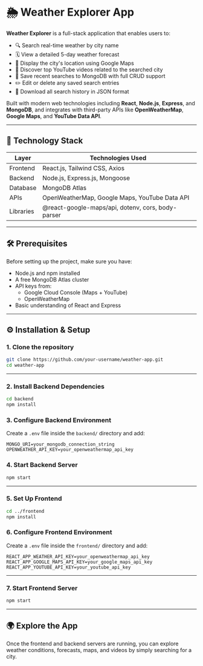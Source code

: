 # 🌦️ Weather Explorer App

**Weather Explorer** is a full-stack application that enables users to:

- 🔍 Search real-time weather by city name  
- 🗓️ View a detailed 5-day weather forecast  
- 📍 Display the city's location using Google Maps  
- 🎥 Discover top YouTube videos related to the searched city  
- 📝 Save recent searches to MongoDB with full CRUD support  
- ✏️ Edit or delete any saved search entries  
- 📄 Download all search history in JSON format  

Built with modern web technologies including **React**, **Node.js**, **Express**, and **MongoDB**, and integrates with third-party APIs like **OpenWeatherMap**, **Google Maps**, and **YouTube Data API**.

---

## 🚀 Technology Stack

| Layer      | Technologies Used                                  |
|------------|-----------------------------------------------------|
| Frontend   | React.js, Tailwind CSS, Axios                      |
| Backend    | Node.js, Express.js, Mongoose                      |
| Database   | MongoDB Atlas                                      |
| APIs       | OpenWeatherMap, Google Maps, YouTube Data API     |
| Libraries  | @react-google-maps/api, dotenv, cors, body-parser |

---

## 🛠️ Prerequisites

Before setting up the project, make sure you have:

- Node.js and npm installed  
- A free MongoDB Atlas cluster  
- API keys from:
  - Google Cloud Console (Maps + YouTube)
  - OpenWeatherMap  
- Basic understanding of React and Express  

---

## ⚙️ Installation & Setup

### 1. Clone the repository

```bash
git clone https://github.com/your-username/weather-app.git
cd weather-app
```

---

### 2. Install Backend Dependencies

```bash
cd backend
npm install
```

### 3. Configure Backend Environment

Create a `.env` file inside the `backend/` directory and add:

```
MONGO_URI=your_mongodb_connection_string
OPENWEATHER_API_KEY=your_openweathermap_api_key
```

### 4. Start Backend Server

```bash
npm start
```

---

### 5. Set Up Frontend

```bash
cd ../frontend
npm install
```

### 6. Configure Frontend Environment

Create a `.env` file inside the `frontend/` directory and add:

```
REACT_APP_WEATHER_API_KEY=your_openweathermap_api_key
REACT_APP_GOOGLE_MAPS_API_KEY=your_google_maps_api_key
REACT_APP_YOUTUBE_API_KEY=your_youtube_api_key
```

---

### 7. Start Frontend Server

```bash
npm start
```

---

## 🌍 Explore the App

Once the frontend and backend servers are running, you can explore weather conditions, forecasts, maps, and videos by simply searching for a city.
